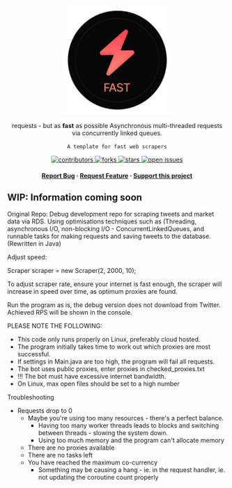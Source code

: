 <div align="center">
  <img src="assets/logo.png" alt="logo" width="250" height="auto" />  
  <p>
    requests - but as <b>fast</b> as possible
    Asynchronous multi-threaded requests via concurrently linked queues. 
  
    A template for fast web scrapers
  </p>
  
  
<!-- Badges -->
<p>
  <a href="https://github.com/couldbejake/fast/graphs/contributors">
    <img src="https://img.shields.io/github/contributors/couldbejake/fast" alt="contributors" />
  </a>

  <!--
  <a href="">
    <img src="https://img.shields.io/github/last-commit/couldbejake/spotify2mp3" alt="last update" />
  </a>
  -->
  
  <a href="https://github.com/couldbejake/fast/network/members">
    <img src="https://img.shields.io/github/forks/couldbejake/fast" alt="forks" />
  </a>
  
  <a href="https://github.com/couldbejake/fast/stargazers">
    <img src="https://img.shields.io/github/stars/couldbejake/fast" alt="stars" />
  </a>
  
  <a href="https://github.com/couldbejake/fast/issues/">
    <img src="https://img.shields.io/github/issues/couldbejake/fast" alt="open issues" />
  </a>
  
  <!--
  <a href="https://github.com/couldbejake/awesome-readme-template/blob/master/LICENSE">
    <img src="https://img.shields.io/github/license/couldbejake/awesome-readme-template.svg" alt="license" />
  </a>-->
</p>
   
<h4>
    <a href="https://github.com/couldbejake/fast/issues">Report Bug</a>
  <span> · </span>
    <a href="https://github.com/couldbejake/fast/issues/new">Request Feature</a>
  <span> · </span>
    <a href="https://www.buymeacoffee.com/couldbejake">Support this project</a>
  </h4>
</div>

<!-- Getting Started -->
## WIP: Information coming soon

Original Repo: Debug development repo for scraping tweets and market data via RDS. Using optimisations techniques such as (Threading, asynchronous I/O, non-blocking I/O - ConcurrentLinkedQueues, and runnable tasks for making requests and saving tweets to the database. (Rewritten in Java)

Adjust speed:

Scraper scraper = new Scraper(2, 2000, 10);

To adjust scraper rate, ensure your internet is fast enough, the scraper will increase in speed over time, as optimum proxies are found.

Run the program as is, the debug version does not download from Twitter. Achieved RPS will be shown in the console.

PLEASE NOTE THE FOLLOWING:
- This code only runs properly on Linux, preferably cloud hosted.
- The program initially takes time to work out which proxies are most successful.
- If settings in Main.java are too high, the program will fail all requests.
- The bot uses public proxies, enter proxies in checked_proxies.txt
- !!! The bot must have excessive internet bandwidth.
- On Linux, max open files should be set to a high number
  
Troubleshooting
- Requests drop to 0
    - Maybe you're using too many resources - there's a perfect balance.
        - Having too many worker threads leads to blocks and switching between threads - slowing the system down.
        - Using too much memory and the program can't allocate memory
    - There are no proxies available
    - There are no tasks left
    - You have reached the maximum co-currency
        - Something may be causing a hang - ie. in the request handler, ie. not updating the coroutine count properly
</div>
